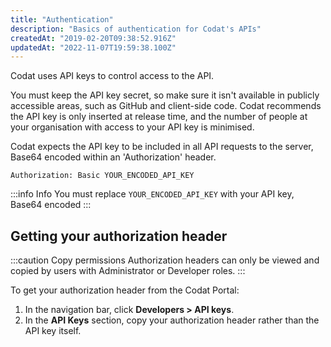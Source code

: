 ```yaml
---
title: "Authentication"
description: "Basics of authentication for Codat's APIs"
createdAt: "2019-02-20T09:38:52.916Z"
updatedAt: "2022-11-07T19:59:38.100Z"
---
```


Codat uses API keys to control access to the API.

You must keep the API key secret, so make sure it isn't available in publicly accessible areas, such as GitHub and client-side code. Codat recommends the API key is only inserted at release time, and the number of people at your organisation with access to your API key is minimised.

Codat expects the API key to be included in all API requests to the server, Base64 encoded within an 'Authorization' header.

`Authorization: Basic YOUR_ENCODED_API_KEY`

:::info Info
You must replace <code>YOUR_ENCODED_API_KEY</code> with your API key, Base64 encoded
:::

## Getting your authorization header

:::caution Copy permissions
Authorization headers can only be viewed and copied by users with Administrator or Developer roles.
:::

To get your authorization header from the Codat Portal:

1. In the navigation bar, click **Developers > API keys**.
2. In the **API Keys** section, copy your authorization header rather than the API key itself.
